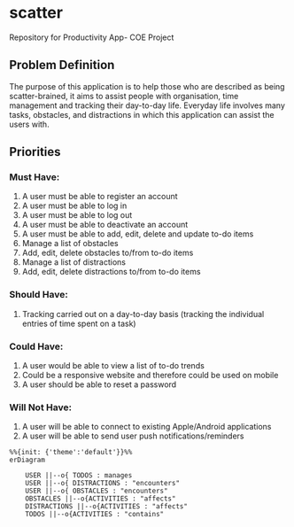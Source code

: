 # scatter
Repository for Productivity App- COE Project

## Problem Definition 


The purpose of this application is to help those who are described as being scatter-brained, it aims to assist people with organisation, time management and tracking their day-to-day life. Everyday life involves many tasks, obstacles, and distractions in which this application can assist the users with.


## Priorities 

### Must Have:

1. A user must be able to register an account
2. A user must be able to log in
3. A user must be able to log out
4. A user must be able to deactivate an account
5. A user must be able to add, edit, delete and update to-do items
6. Manage a list of obstacles
7. Add, edit, delete obstacles to/from to-do items
8. Manage a list of distractions
9. Add, edit, delete distractions to/from to-do items


### Should Have:

1. Tracking carried out on a day-to-day basis (tracking the individual entries of time spent on a task) 


### Could Have:

1. A user would be able to view a list of to-do trends
2. Could be a responsive website and therefore could be used on mobile
3. A user should be able to reset a password

### Will Not Have:

1. A user will be able to connect to existing Apple/Android applications 
2. A user will be able to send user push notifications/reminders



```mermaid
%%{init: {'theme':'default'}}%%
erDiagram
   
    USER ||--o{ TODOS : manages
    USER ||--o{ DISTRACTIONS : "encounters"
    USER ||--o{ OBSTACLES : "encounters"
    OBSTACLES ||--o{ACTIVITIES : "affects"
    DISTRACTIONS ||--o{ACTIVITIES : "affects"
    TODOS ||--o{ACTIVITIES : "contains"
```

